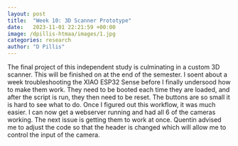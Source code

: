 ```yaml
---
layout: post
title:  "Week 10: 3D Scanner Prototype"
date:   2023-11-01 22:21:59 +00:00
image: /dpillis-htmaa/images/1.jpg
categories: research
author: "D Pillis"
---
```


The final project of this independent study is culminating in a custom 3D scanner. This will be finished on at the end of the semester. I soent about a week troubleshooting the XIAO ESP32 Sense before I finally undersood how to make them work. They need to be booted each time they are loaded, and after the script is run, they then need to be reset. The buttons are so small it is hard to see what to do. Once I figured out this workflow, it was much easier. I can now get a webserver running and had all 6 of the cameras working. The next issue is getting them to work at once. Quentin advised me to adjust the code so that the header is changed which will allow me to control the input of the camera. 
<blockquote>
  <p>
  </p>
</blockquote>
